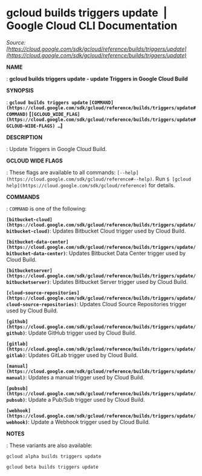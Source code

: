 # gcloud builds triggers update  |  Google Cloud CLI Documentation

*Source: [https://cloud.google.com/sdk/gcloud/reference/builds/triggers/update](https://cloud.google.com/sdk/gcloud/reference/builds/triggers/update)*

**NAME**

: **gcloud builds triggers update - update Triggers in Google Cloud Build**

**SYNOPSIS**

: **`gcloud builds triggers update` `[COMMAND](https://cloud.google.com/sdk/gcloud/reference/builds/triggers/update#COMMAND)` [`[GCLOUD_WIDE_FLAG](https://cloud.google.com/sdk/gcloud/reference/builds/triggers/update#GCLOUD-WIDE-FLAGS) …`]**

**DESCRIPTION**

: Update Triggers in Google Cloud Build.

**GCLOUD WIDE FLAGS**

: These flags are available to all commands: `[--help](https://cloud.google.com/sdk/gcloud/reference#--help)`.
Run `$ [gcloud help](https://cloud.google.com/sdk/gcloud/reference)` for details.

**COMMANDS**

: ``COMMAND`` is one of the following:

**`[bitbucket-cloud](https://cloud.google.com/sdk/gcloud/reference/builds/triggers/update/bitbucket-cloud)`**:
Updates Bitbucket Cloud trigger used by Cloud Build.

**`[bitbucket-data-center](https://cloud.google.com/sdk/gcloud/reference/builds/triggers/update/bitbucket-data-center)`**:
Updates Bitbucket Data Center trigger used by Cloud Build.

**`[bitbucketserver](https://cloud.google.com/sdk/gcloud/reference/builds/triggers/update/bitbucketserver)`**:
Updates Bitbucket Server trigger used by Cloud Build.

**`[cloud-source-repositories](https://cloud.google.com/sdk/gcloud/reference/builds/triggers/update/cloud-source-repositories)`**:
Updates Cloud Source Repositories trigger used by Cloud Build.

**`[github](https://cloud.google.com/sdk/gcloud/reference/builds/triggers/update/github)`**:
Update GitHub trigger used by Cloud Build.

**`[gitlab](https://cloud.google.com/sdk/gcloud/reference/builds/triggers/update/gitlab)`**:
Updates GitLab trigger used by Cloud Build.

**`[manual](https://cloud.google.com/sdk/gcloud/reference/builds/triggers/update/manual)`**:
Updates a manual trigger used by Cloud Build.

**`[pubsub](https://cloud.google.com/sdk/gcloud/reference/builds/triggers/update/pubsub)`**:
Update a Pub/Sub trigger used by Cloud Build.

**`[webhook](https://cloud.google.com/sdk/gcloud/reference/builds/triggers/update/webhook)`**:
Update a Webhook trigger used by Cloud Build.

**NOTES**

: These variants are also available:

```
gcloud alpha builds triggers update
```

```
gcloud beta builds triggers update
```